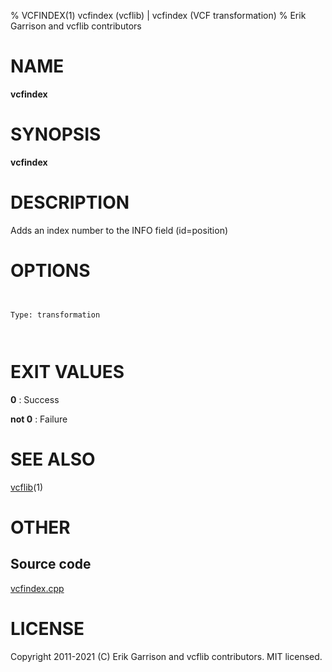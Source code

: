 % VCFINDEX(1) vcfindex (vcflib) | vcfindex (VCF transformation)
% Erik Garrison and vcflib contributors

# NAME

**vcfindex**

# SYNOPSIS

**vcfindex** <vcf file>

# DESCRIPTION

Adds an index number to the INFO field (id=position)



# OPTIONS

```


Type: transformation

      

```





# EXIT VALUES

**0**
: Success

**not 0**
: Failure

# SEE ALSO



[vcflib](./vcflib.md)(1)



# OTHER

## Source code

[vcfindex.cpp](https://github.com/vcflib/vcflib/blob/master/src/vcfindex.cpp)

# LICENSE

Copyright 2011-2021 (C) Erik Garrison and vcflib contributors. MIT licensed.

<!--
  Created with ./scripts/bin2md.rb scripts/bin2md-template.erb
-->
